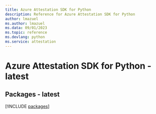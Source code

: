 ```yaml
---
title: Azure Attestation SDK for Python
description: Reference for Azure Attestation SDK for Python
author: lmazuel
ms.author: lmazuel
ms.data: 09/01/2023
ms.topic: reference
ms.devlang: python
ms.service: attestation
---
```

# Azure Attestation SDK for Python - latest
## Packages - latest
[!INCLUDE [packages](attestation-index.md)]